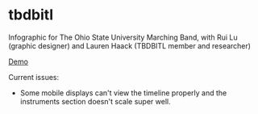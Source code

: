 # tbdbitl
Infographic for The Ohio State University Marching Band, with Rui Lu (graphic designer) and Lauren Haack (TBDBITL member and researcher)

[Demo](http://wustep.me/tbdbitl/)

Current issues: 
- Some mobile displays can't view the timeline properly and the instruments section doesn't scale super well. 

